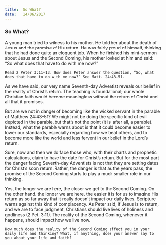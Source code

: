 ```yaml
---
title:  So What?
date:   14/06/2017
---
```


### So What?

A young man tried to witness to his mother. He told her about the death of Jesus and the promise of His return. He was fairly proud of himself, thinking that he had done quite an eloquent job. When he finished his mini-sermon about Jesus and the Second Coming, his mother looked at him and said: “So what does that have to do with me now?”

`Read 2 Peter 3:11–13. How does Peter answer the question, “So, what does that have to do with me now?” See Matt. 24:43–51.`

As we have said, our very name Seventh-day Adventist reveals our belief in the reality of Christ’s return. The teaching is foundational; our whole Christian faith would become meaningless without the return of Christ and all that it promises. 

But are we not in danger of becoming like the wicked servant in the parable of Matthew 24:43–51? We might not be doing the specific kind of evil depicted in the parable, but that’s not the point (it is, after all, a parable). Instead, what the parable warns about is that it could become easier to lower our standards, especially regarding how we treat others, and to become more like the world and less fervent in our belief in the Lord’s return. 

Sure, now and then we do face those who, with their charts and prophetic calculations, claim to have the date for Christ’s return. But for the most part the danger facing Seventh-day Adventists is not that they are setting dates for Christ’s soon return. Rather, the danger is that as the years pass, the promise of the Second Coming starts to play a much smaller role in our thinking. 

Yes, the longer we are here, the closer we get to the Second Coming. On the other hand, the longer we are here, the easier it is for us to imagine His return as so far away that it really doesn’t impact our daily lives. Scripture warns against this kind of complacency. As Peter said, if Jesus is to return, and we are to face judgment, Christians should live lives of holiness and godliness (2 Pet. 3:11). The reality of the Second Coming, whenever it happens, should impact how we live now.

`How much does the reality of the Second Coming affect you in your daily life and thinking? What, if anything, does your answer say to you about your life and faith?`